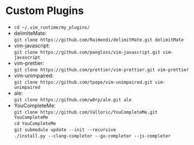 # Custom Plugins

- `cd ~/.vim_runtime/my_plugins/`
- delimiteMate:  
  `git clone https://github.com/Raimondi/delimitMate.git delimitMate`
- vim-javascript:  
  `git clone https://github.com/pangloss/vim-javascript.git vim-javascript`
- vim-prettier:  
  `git clone https://github.com/prettier/vim-prettier.git vim-prettier`
- vim-unimpaired:  
  `git clone https://github.com/tpope/vim-unimpaired.git vim-unimpaired`
- ale:  
  `git clone https://github.com/w0rp/ale.git ale`
- YouCompleteMe:  
  `git clone https://github.com/Valloric/YouCompleteMe.git YouCompleteMe`  
  `cd YouCompleteMe`  
  `git submodule update --init --recursive`  
  `./install.py --clang-completer --go-completer --js-completer`  
